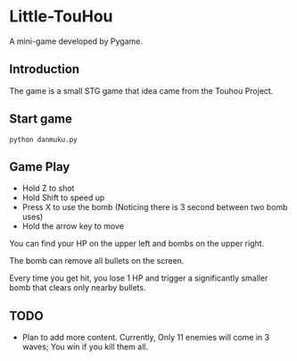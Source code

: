 # Little-TouHou

A mini-game developed by Pygame.

## Introduction

The game is a small STG game that idea came from the Touhou Project.

## Start game

```shell
python danmuku.py
```

## Game Play

- Hold Z to shot
- Hold Shift to speed up
- Press X to use the bomb (Noticing there is 3 second between two bomb uses)
- Hold the arrow key to move

You can find your HP on the upper left and bombs on the upper right.

The bomb can remove all bullets on the screen.

Every time you get hit, you lose 1 HP and trigger a significantly smaller bomb that clears only nearby bullets.

## TODO

- Plan to add more content. Currently, Only 11 enemies will come in 3 waves; You win if you kill them all.
